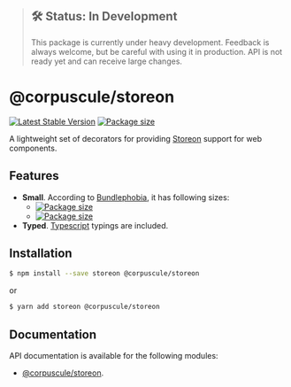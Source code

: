 > ## 🛠 Status: In Development
>
> This package is currently under heavy development. Feedback is always welcome, but be careful with
> using it in production. API is not ready yet and can receive large changes.

# @corpuscule/storeon

[![Latest Stable Version](https://img.shields.io/npm/v/@corpuscule/storeon.svg)](https://www.npmjs.com/package/@corpuscule/storeon)
[![Package size](https://badgen.net/bundlephobia/minzip/@corpuscule/storeon)](https://bundlephobia.com/result?p=@corpuscule/storeon)

A lightweight set of decorators for providing [Storeon](https://github.com/ai/storeon) support for
web components.

## Features

- **Small**. According to [Bundlephobia](https://bundlephobia.com), it has following sizes:
  - [![Package size](https://badgen.net/bundlephobia/min/@corpuscule/storeon)](https://bundlephobia.com/result?p=@corpuscule/storeon)
  - [![Package size](https://badgen.net/bundlephobia/minzip/@corpuscule/storeon)](https://bundlephobia.com/result?p=@corpuscule/storeon)
- **Typed**. [Typescript](http://www.typescriptlang.org/) typings are included.

## Installation

```bash
$ npm install --save storeon @corpuscule/storeon
```

or

```bash
$ yarn add storeon @corpuscule/storeon
```

## Documentation

API documentation is available for the following modules:

- [@corpuscule/storeon](./docs/index.md).
